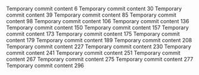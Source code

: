 Temporary commit content 6
Temporary commit content 30
Temporary commit content 39
Temporary commit content 85
Temporary commit content 98
Temporary commit content 106
Temporary commit content 136
Temporary commit content 150
Temporary commit content 157
Temporary commit content 173
Temporary commit content 175
Temporary commit content 179
Temporary commit content 189
Temporary commit content 208
Temporary commit content 227
Temporary commit content 230
Temporary commit content 241
Temporary commit content 251
Temporary commit content 267
Temporary commit content 275
Temporary commit content 277
Temporary commit content 296
